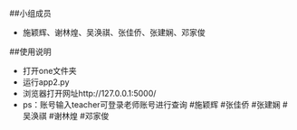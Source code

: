 ##小组成员
- 施颖辉、谢林煌、吴涣祺、张佳侨、张建娴、邓家俊

##使用说明
- 打开one文件夹  
- 运行app2.py  
- 浏览器打开网址http://127.0.0.1:5000/  
- ps：账号输入teacher可登录老师账号进行查询
#施颖辉
#张佳侨
#张建娴
#吴涣祺
#谢林煌
#邓家俊
